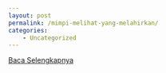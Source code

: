 ```yaml
---
layout: post
permalink: /mimpi-melihat-yang-melahirkan/
categories:
    - Uncategorized
---
```


[Baca Selengkapnya](/07)